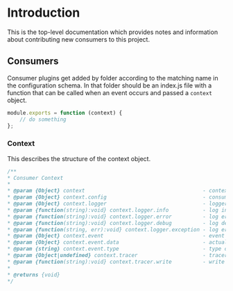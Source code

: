 # Introduction

This is the top-level documentation which provides notes and information about contributing new consumers to this project.

## Consumers

Consumer plugins get added by folder according to the matching name in the configuration schema.  In that folder should be an index.js file with a function that can be called when an event occurs and passed a ```context``` object.

```javascript
module.exports = function (context) {
    // do something
};
```

### Context

This describes the structure of the context object.

```javascript
/**
* Consumer Context
*
* @param {Object} context                                      - context of execution
* @param {Object} context.config                               - consumer's config
* @param {Object} context.logger                               - logger instance
* @param {function(string):void} context.logger.info           - log info message
* @param {function(string):void} context.logger.error          - log error message
* @param {function(string):void} context.logger.debug          - log debug message
* @param {function(string, err):void} context.logger.exception - log error message with error's traceback
* @param {Object} context.event                                - event to process
* @param {Object} context.event.data                           - actual data to process
* @param {string} context.event.type                           - type of data to process
* @param {Object|undefined} context.tracer                     - tracer object
* @param {function(string):void} context.tracer.write          - write data to tracer
*
* @returns {void}
*/
```
